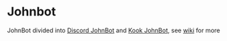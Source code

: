 # Johnbot
JohnBot divided into [Discord JohnBot](https://github.com/CHNJohnHK/JohnBot-Discord) and [Kook JohnBot](https://github.com/CHNJohnHK/JohnBot-Kook), see [wiki](https://github.com/CHNJohnHK/JohnBot/wiki) for more

